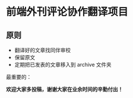 # 前端外刊评论协作翻译项目

## 原则

- 翻译好的文章找同伴审校
- 保留原文
- 定期把已发表的文章移入到 archive 文件夹

最重要的：

**欢迎大家多投稿，谢谢大家在业余时间的辛勤付出！**
